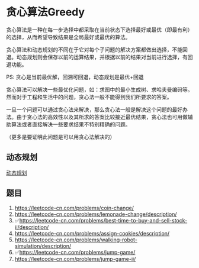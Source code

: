 # 贪心算法Greedy

贪心算法是一种在每一步选择中都采取在当前状态下选择最好或最优（即最有利）的选择，从而希望导致结果是全局最好或最优的算法。

贪心算法和动态规划的不同在于它对每个子问题的解决方案都做出选择，不能回退。动态规划则会保存以前的运算结果，并根据以前的结果对当前进行选择，有回退功能。

PS: 贪心是当前最优解，回溯可回退，动态规划是最优+回退

贪心算法可以解决一些最优化问题，如：求图中的最小生成树、求哈夫曼编码等。然而对于工程和生活中的问题，贪心法一般不能得到我们所要求的答案。

一旦一个问题可以通过贪心法来解决，那么贪心法一般是解决这个问题的最好办法。由于贪心法的高效性以及其所求的答案比较接近最优结果，贪心法也可用做辅助算法或者直接解决一些要求结果不特别精确的问题。

（更多是要证明此问题是可以用贪心法解决的）

## 动态规划

[动态规划](https://zh.wikipedia.org/wiki/%E5%8A%A8%E6%80%81%E8%A7%84%E5%88%92)

## 题目

1. https://leetcode-cn.com/problems/coin-change/
2. https://leetcode-cn.com/problems/lemonade-change/description/
3. ✅https://leetcode-cn.com/problems/best-time-to-buy-and-sell-stock-ii/description/
4. https://leetcode-cn.com/problems/assign-cookies/description/
5. https://leetcode-cn.com/problems/walking-robot-simulation/description/
6. ✅https://leetcode-cn.com/problems/jump-game/
7. https://leetcode-cn.com/problems/jump-game-ii/
